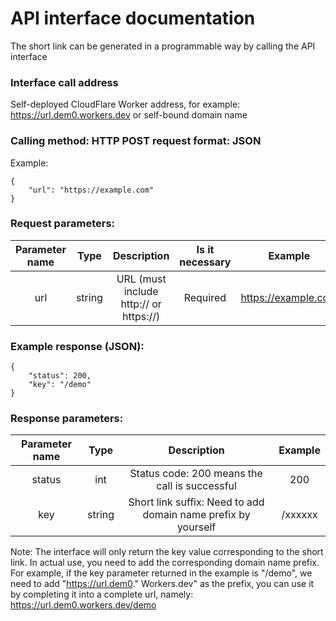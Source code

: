 # API interface documentation 

The short link can be generated in a programmable way by calling the API interface 

### Interface call address 

Self-deployed CloudFlare Worker address, for example: https://url.dem0.workers.dev or self-bound domain name

### Calling method: HTTP POST request format: JSON 
Example:
```
{
	"url": "https://example.com"
}
```

### Request parameters:

| Parameter name | Type | Description |Is it necessary|Example| 
| :----:| :----: | :----: | :----: | :----: |
| url | string | URL (must include http:// or https://) |Required|https://example.com| 

### Example response (JSON): 

```
{
    "status": 200,
    "key": "/demo"
}
```

### Response parameters:
| Parameter name | Type | Description | Example|
| :----:| :----: | :----: | :----: |
|status|int| Status code: 200 means the call is successful|200|
|key|string| Short link suffix: Need to add domain name prefix by yourself|/xxxxxx|

Note: The interface will only return the key value corresponding to the short link. In actual use, you need to add the corresponding domain name prefix. For example, if the key parameter returned in the example is "/demo", we need to add "https://url.dem0." Workers.dev" as the prefix, you can use it by completing it into a complete url, namely: https://url.dem0.workers.dev/demo 
